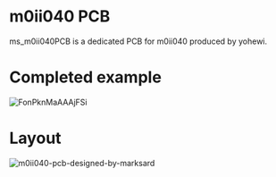# m0ii040 PCB

ms_m0ii040PCB is a dedicated PCB for m0ii040 produced by yohewi.

# Completed example
![FonPknMaAAAjFSi](https://user-images.githubusercontent.com/38324387/223320590-b9968f6c-f968-45e6-b936-463314d307b8.jpg)

# Layout
![m0ii040-pcb-designed-by-marksard](https://user-images.githubusercontent.com/38324387/223320599-e502a1db-77ee-4cde-9f8f-6642ad2e68d1.png)
